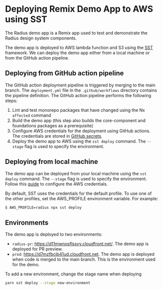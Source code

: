 # Deploying Remix Demo App to AWS using SST

The Radius demo app is a Remix app used to test and demonstrate the Radius design system components.

The demo app is deployed to AWS lambda function and S3 using the [SST](https://docs.sst.dev/) framework. We can deploy the demo app either from a local machine or from the GitHub action pipeline.

## Deploying from GitHub action pipeline

The GitHub action deployment pipeline is triggered by merging to the main branch. The `deployment.yml` file in the `.github/workflows` directory contains the pipeline definition. The GitHub action pipeline performs the following steps:

1. Lint and test monorepo packages that have changed using the Nx `affected` command
2. Build the demo app (this step also builds the core-component and foundations packages as a prerequisite)
3. Configure AWS credentials for the deployment using GitHub actions. The credentials are stored in [GitHub secrets](https://github.com/rangle/radius-monorepo-react/settings/secrets/actions).
4. Deploy the demo app to AWS using the `sst deploy` command. The `--stage` flag is used to specify the environment.

## Deploying from local machine

The demo app can be deployed from your local machine using the `sst deploy` command. The `--stage` flag is used to specify the environment. Follow this [guide](https://docs.sst.dev/advanced/iam-credentials#loading-from-a-file) to configure the AWS credentials.

By default, SST uses the credentials for the default profile. To use one of the other profiles, set the AWS_PROFILE environment variable. For example:

```bash
$ AWS_PROFILE=radius npx sst deploy
```

## Environments

The demo app is deployed to two environments:

- `radius-pr`: https://d11mwnosflssyy.cloudfront.net/. The demo app is deployed for PR preview.
- `prod`: https://d7mzfbcjb41ud.cloudfront.net. The demo app is deployed when code is merged to the main branch. This is the environment used for the demo.

To add a new environment, change the stage name when deploying

```bash
yarn sst deploy --stage new-environment
```
